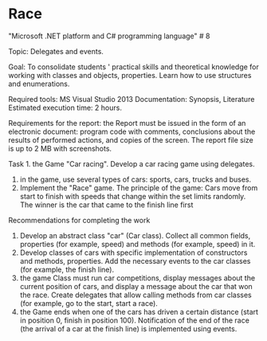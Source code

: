 # Race
"Microsoft .NET platform and C# programming language" # 8


Topic: Delegates and events.

Goal: 
To consolidate students ' practical skills and theoretical knowledge for working with classes and objects, properties. Learn how to use structures and enumerations. 

Required tools: MS Visual Studio 2013
Documentation: Synopsis, Literature
Estimated execution time: 2 hours.


Requirements for the report: the Report must be issued in the form of an electronic document: program code with comments, conclusions about the results of performed actions, and copies of the screen. The report file size is up to 2 MB with screenshots.


Task 1. the Game "Car racing". 
Develop a car racing game using delegates.
1. in the game, use several types of cars: sports, cars, trucks and buses.
2. Implement the "Race" game. The principle of the game: Cars move from start to finish with speeds that change within the set limits randomly. The winner is the car that came to the finish line first

Recommendations for completing the work
1. Develop an abstract class "car" (Car class). Collect all common fields, properties (for example, speed) and methods (for example, speed) in it.
2. Develop classes of cars with specific implementation of constructors and methods, properties. Add the necessary events to the car classes (for example, the finish line).
3. the game Class must run car competitions, display messages about the current position of cars, and display a message about the car that won the race. Create delegates that allow calling methods from car classes (for example, go to the start, start a race). 
4. the Game ends when one of the cars has driven a certain distance (start in position 0, finish in position 100).   Notification of the end of the race (the arrival of a car at the finish line) is implemented using events.
